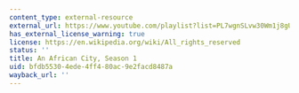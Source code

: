 ```yaml
---
content_type: external-resource
external_url: https://www.youtube.com/playlist?list=PL7wgnSLvw30Wm1j8gUtNVX_CQ-6d8vGK1
has_external_license_warning: true
license: https://en.wikipedia.org/wiki/All_rights_reserved
status: ''
title: An African City, Season 1
uid: bfdb5530-4ede-4ff4-80ac-9e2facd8487a
wayback_url: ''
---
```

